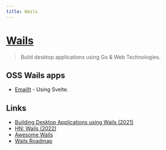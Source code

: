 ```yaml
---
title: Wails
---
```


# [Wails](https://github.com/wailsapp/wails)

> Build desktop applications using Go & Web Technologies.

## OSS Wails apps

- [EmailIt](https://github.com/raguay/EmailIt) - Using Svelte.

## Links

- [Building Desktop Applications using Wails (2021)](https://www.youtube.com/watch?v=13Ufa9i8cFo)
- [HN: Wails (2022)](https://news.ycombinator.com/item?id=31764773)
- [Awesome Wails](https://github.com/wailsapp/awesome-wails)
- [Wails Roadmap](https://github.com/wailsapp/wails/discussions/1484)
